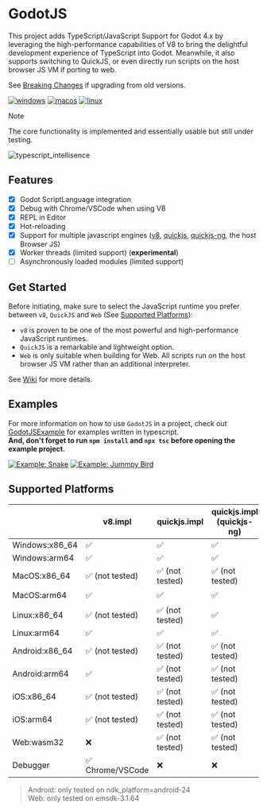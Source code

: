 
# GodotJS 
This project adds TypeScript/JavaScript Support for Godot 4.x by leveraging the high-performance capabilities of V8 to bring the delightful development experience of TypeScript into Godot. Meanwhile, it also supports switching to QuickJS, or even directly run scripts on the host browser JS VM if porting to web.  

See [Breaking Changes](https://github.com/godotjs/GodotJS/wiki/Misc-Breaking-Changes) if upgrading from old versions.

[![windows](https://github.com/ialex32x/GodotJS-Build/actions/workflows/build_editor_windows.yml/badge.svg)](https://github.com/ialex32x/GodotJS-Build/actions/workflows/build_editor_windows.yml)
[![macos](https://github.com/ialex32x/GodotJS-Build/actions/workflows/build_editor_macos.yml/badge.svg)](https://github.com/ialex32x/GodotJS-Build/actions/workflows/build_editor_macos.yml)
[![linux](https://github.com/ialex32x/GodotJS-Build/actions/workflows/build_editor_linux.yml/badge.svg)](https://github.com/ialex32x/GodotJS-Build/actions/workflows/build_editor_linux.yml)

> [!NOTE]
> The core functionality is implemented and essentially usable but still under testing.  

![typescript_intellisence](https://github.com/godotjs/GodotJS/wiki/assets/typescript_intellisence.png)

## Features
* [x] Godot ScriptLanguage integration
* [x] Debug with Chrome/VSCode when using V8
* [x] REPL in Editor
* [x] Hot-reloading
* [x] Support for multiple javascript engines ([v8](https://github.com/v8/v8), [quickjs](https://github.com/bellard/quickjs), [quickjs-ng](https://github.com/quickjs-ng/quickjs), the host Browser JS)
* [x] Worker threads (limited support) (**experimental**)
* [ ] Asynchronously loaded modules (limited support)

## Get Started

Before initiating, make sure to select the JavaScript runtime you prefer between `v8`, `QuickJS` and `Web` (See [Supported Platforms](#supported-platforms)):

* `v8` is proven to be one of the most powerful and high-performance JavaScript runtimes.
* `QuickJS` is a remarkable and lightweight option.
* `Web` is only suitable when building for Web. All scripts run on the host browser JS VM rather than an additional interpreter.

See [Wiki](https://github.com/godotjs/GodotJS/wiki) for more details.

## Examples 

For more information on how to use `GodotJS` in a project, check out [GodotJSExample](https://github.com/ialex32x/GodotJSExample.git) for examples written in typescript.  
**And, don't forget to run `npm install` and `npx tsc` before opening the example project.**

[![Example: Snake](https://github.com/godotjs/GodotJS/wiki/assets/snake_01.gif)](https://github.com/ialex32x/GodotJSExample.git)
[![Example: Jummpy Bird](https://github.com/godotjs/GodotJS/wiki/assets/jumpybird.gif)](https://github.com/ialex32x/GodotJSExample.git)

## Supported Platforms

|                | v8.impl             | quickjs.impl     | quickjs.impl (quickjs-ng)      | web.impl             | jsc.impl (JavaScriptCore) |
| -------------- | ------------------- | ---------------- | ------------------------------ | -------------------- | ------------------------- |
| Windows:x86_64 | ✅                  | ✅              | ✅                             | ❌                  | ❌                       |
| Windows:arm64  | ✅                  | ✅              | ✅                             | ❌                  | ❌                       |
| MacOS:x86_64   | ✅ (not tested)     | ✅ (not tested) | ✅ (not tested)                | ❌                  | 🟡                       |
| MacOS:arm64    | ✅                  | ✅              | ✅                             | ❌                  | 🟡                       |
| Linux:x86_64   | ✅ (not tested)     | ✅ (not tested) | ✅                             | ❌                  | ❌                       |
| Linux:arm64    | ✅                  | ✅              | ✅                             | ❌                  | ❌                       |
| Android:x86_64 | ✅ (not tested)     | ✅ (not tested) | ✅ (not tested)                | ❌                  | ❌                       |
| Android:arm64  | ✅                  | ✅ (not tested) | ✅ (not tested)                | ❌                  | ❌                       |
| iOS:x86_64     | ✅ (not tested)     | ✅ (not tested) | ✅ (not tested)                | ❌                  | 🟡                       |
| iOS:arm64      | ✅ (not tested)     | ✅ (not tested) | ✅ (not tested)                | ❌                  | 🟡                       |
| Web:wasm32     | ❌                  | ✅ (not tested) | ✅ (not tested)                | ✅ (debugging)      | ❌                       |
| Debugger       | ✅ Chrome/VSCode    | ❌              | ❌                             | ✅ browser devtools | 🟡 Safari                |


> Android: only tested on ndk_platform=android-24  
> Web: only tested on emsdk-3.1.64
